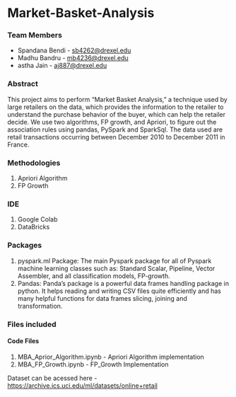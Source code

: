 # Market-Basket-Analysis

### Team Members
* Spandana Bendi - sb4262@drexel.edu
* Madhu Bandru - mb4236@drexel.edu
* astha Jain - aj887@drexel.edu

### Abstract

This project aims to perform “Market Basket Analysis,” a technique used by large retailers on the data, which provides the information to the retailer to understand the purchase behavior of the buyer, which can help the retailer decide. We use two algorithms, FP growth, and Apriori, to figure out the association rules using pandas, PySpark and SparkSql. The data used are retail transactions occurring between December 2010 to December 2011 in France.

### Methodologies

1.	Apriori Algorithm
2.	FP Growth

### IDE

1. Google Colab
2. DataBricks

### Packages

1.	pyspark.ml Package: The main Pyspark package for all of Pyspark machine learning classes such as: Standard Scalar, Pipeline, Vector Assembler, and all classification models, FP-growth.
2.	Pandas: Panda’s package is a powerful data frames handling package in python. It helps reading and writing CSV files quite efficiently and has many helpful functions for data frames slicing, joining and transformation.

### Files included

#### Code Files

1. MBA_Aprior_Algorithm.ipynb - Apriori Algorithm implementation
2. MBA_FP_Growth.ipynb - FP_Growth Implementation

Dataset can be acessed here - https://archive.ics.uci.edu/ml/datasets/online+retail

